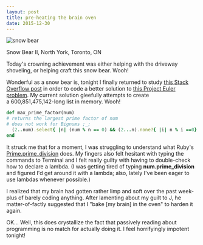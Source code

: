 ```yaml
---
layout: post
title: pre-heating the brain oven
date: 2015-12-30
---
```


![snow bear]({{site.github.url}}/images/2015-q4/snow_bear.jpg)
<figcaption class="caption">Snow Bear II, North York, Toronto, ON</figcaption>

Today's crowning achievement was either helping with the driveway shoveling, or helping craft this snow bear. Wooh!

Wonderful as a snow bear is, tonight I finally returned to study [this Stack Overflow post](https://stackoverflow.com/questions/3398159/all-factors-of-a-given-number/3398195#3398195) in order to code a better solution to [this Project Euler problem](https://projecteuler.net/problem=3). My current solution gleefully attempts to create a 600,851,475,142-long list in memory. Wooh!

```ruby
def max_prime_factor(num)
# returns the largest prime factor of num
# does not work for Bignums ;_;
  (2..num).select{ |n| (num % n == 0) && (2...n).none?{ |i| n % i ==0} }.max
end
```

It struck me that for a moment, I was struggling to understand what Ruby's [Prime.prime_division](http://ruby-doc.org/stdlib-2.2.0/libdoc/prime/rdoc/Prime.html#method-i-prime_division) does. My fingers also felt hesitant with typing the commands to Terminal and I felt really guilty with having to double-check how to declare a lambda. (I was getting tired of typing **num.prime_division** and figured I'd get around it with a lambda; also, lately I've been eager to use lambdas whenever possible.)

I realized that my brain had gotten rather limp and soft over the past week-plus of barely coding anything. After lamenting about my guilt to J, he matter-of-factly suggested that I "bake [my brain] in the oven" to harden it again.

OK... Well, this does crystallize the fact that passively reading about programming is no match for actually doing it. I feel horrifyingly impotent tonight!